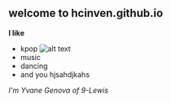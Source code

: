 ## **welcome to hcinven.github.io**
**I like**
- kpop
 ![alt text](https://i.pinimg.com/564x/0d/be/1e/0dbe1e0689faf231ad81fb82cd3b986b.jpg)
- music
- dancing
- and you hjsahdjkahs

*I'm Yvane Genova of 9-Lewis*
